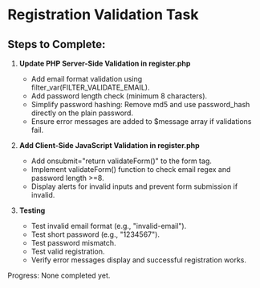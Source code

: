 # Registration Validation Task

## Steps to Complete:

1. **Update PHP Server-Side Validation in register.php**
   - Add email format validation using filter_var(FILTER_VALIDATE_EMAIL).
   - Add password length check (minimum 8 characters).
   - Simplify password hashing: Remove md5 and use password_hash directly on the plain password.
   - Ensure error messages are added to $message array if validations fail.

2. **Add Client-Side JavaScript Validation in register.php**
   - Add onsubmit="return validateForm()" to the form tag.
   - Implement validateForm() function to check email regex and password length >=8.
   - Display alerts for invalid inputs and prevent form submission if invalid.

3. **Testing**
   - Test invalid email format (e.g., "invalid-email").
   - Test short password (e.g., "1234567").
   - Test password mismatch.
   - Test valid registration.
   - Verify error messages display and successful registration works.

Progress: None completed yet.
